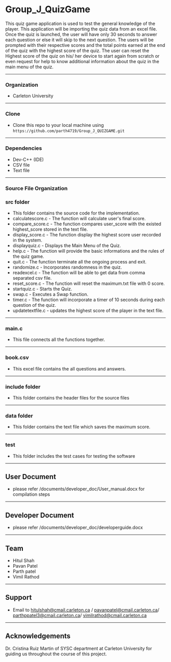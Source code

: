 
# Group_J_QuizGame

This quiz game application is used to test the general knowledge of the player. This application will be importing the quiz data from an excel file. Once the quiz is launched, the user will have only 30 seconds to answer each question or else it will skip to the next question. The users will be prompted with their respective scores and the total points earned at the end of the quiz with the highest score of the quiz. The user can reset the Highest score of the quiz on his/ her device to start again from scratch or even request for help to know additional information about the quiz in the main menu of the quiz.

---

### Organization

- Carleton University

---

### Clone

- Clone this repo to your local machine using `https://github.com/parth4719/Group_J_QUIZGAME.git`

---

### Dependencies

- Dev-C++ (IDE)
- CSV file
- Text file

---

### Source File Organization

### src folder 
- This folder contains the source code for the implementation.
- calculatescore.c - The function will calculate user's final score.
- compare_score.c - The function compares user_score with the existed highest_score stored in the text file.
- display_score.c - The function display the highest score user recorded in the system.
- displayquiz.c - Displays the Main Menu of the Quiz.
- help.c - The function will provide the basic informations and the rules of the quiz game.
- quit.c - The function terminate all the ongoing process and exit.
- randomize.c - Incorporates randomness in the quiz.
- readexcel.c - The function will be able to get data from comma separated csv file.
- reset_score.c - The function will reset the maximum.txt file with 0 score.
- startquiz.c - Starts the Quiz.
- swap.c - Executes a Swap function.
- timer.c - The function will incorporate a timer of 10 seconds during each question of the quiz.
- updatetextfile.c - updates the highest score of the player in the text file.

---

### main.c

- This file connects all the functions together.

---

### book.csv

- This excel file contains the all questions and answers.
---

### include folder

- This folder contains the header files for the source files

---

### data folder

- This folder contains the text file which saves the maximum score.

---

### test 

- This folder includes the test cases for testing the software

---

## User Document

- please refer /documents/developer_doc/User_manual.docx for compilation steps

---

## Developer Document

- please refer /documents/developer_doc/developerguide.docx

---

## Team

- Hitul Shah   
- Pavan Patel
- Parth patel
- Vimil Rathod

---

## Support

- Email to hitulshah@cmail.carleton.ca / pavanpatel@cmail.carleton.ca/ parthppatel3@cmail.carleton.ca/ vimilrathod@cmail.carleton.ca

---

## Acknowledgements

Dr. Cristina Ruiz Martin of SYSC department at Carleton University for guiding us throughout the course of this project.
